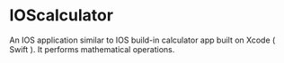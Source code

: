 # IOScalculator
An IOS application similar to IOS build-in calculator app built on Xcode ( Swift ). It performs mathematical operations.
